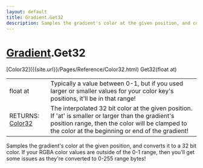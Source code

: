 ```yaml
---
layout: default
title: Gradient.Get32
description: Samples the gradient's color at the given position, and converts it to a 32 bit color. If your RGBA color values are outside of the 0-1 range, then you'll get some issues as they're converted to 0-255 range bytes!
---
```

# [Gradient]({{site.url}}/Pages/Reference/Gradient.html).Get32

<div class='signature' markdown='1'>
[Color32]({{site.url}}/Pages/Reference/Color32.html) Get32(float at)
</div>

|  |  |
|--|--|
|float at|Typically a value between 0-1, but if you used             larger or smaller values for your color key's positions, it'll be             in that range!|
|RETURNS: [Color32]({{site.url}}/Pages/Reference/Color32.html)|The interpolated 32 bit color at the given position. If 'at' is smaller or larger than the gradient's position range, then the color will be clamped to the color at the beginning or end of the gradient!|

Samples the gradient's color at the given position, and converts
it to a 32 bit color. If your RGBA color values are outside of the 0-1
range, then you'll get some issues as they're converted to 0-255 range
bytes!



